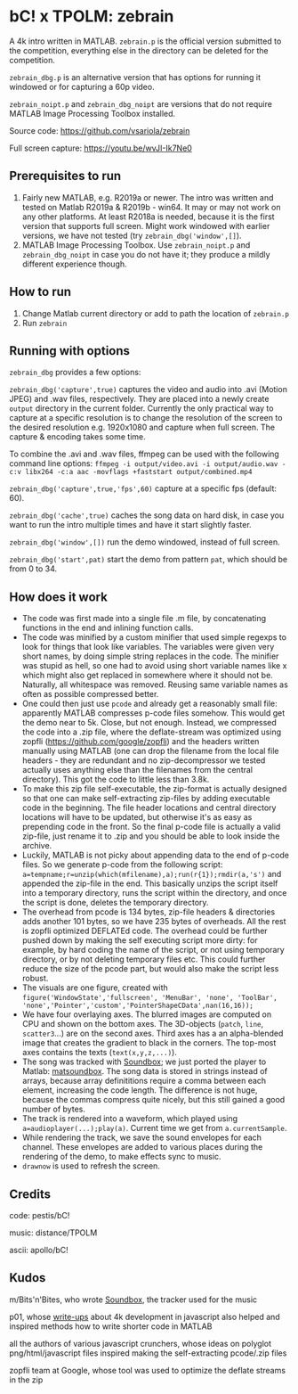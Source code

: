 # bC! x TPOLM: zebrain

A 4k intro written in MATLAB. `zebrain.p` is the official version submitted to the competition, everything else in the directory can be deleted for the competition.

`zebrain_dbg.p` is an alternative version that has options for running it windowed or for capturing a 60p video.

`zebrain_noipt.p` and `zebrain_dbg_noipt` are versions that do not require MATLAB Image Processing Toolbox installed.

Source code: https://github.com/vsariola/zebrain

Full screen capture: https://youtu.be/wvJI-Ik7Ne0

## Prerequisites to run

1. Fairly new MATLAB, e.g. R2019a or newer. The intro was written and tested on Matlab R2019a & R2019b - win64. It may or may not work on any other platforms. At least R2018a is needed, because it is the first version that supports full screen. Might work windowed with earlier versions, we have not tested (try `zebrain_dbg('window',[]`).
2. MATLAB Image Processing Toolbox. Use `zebrain_noipt.p` and `zebrain_dbg_noipt` in case you do not have it; they produce a mildly different experience though.

## How to run

1. Change Matlab current directory or add to path the location of `zebrain.p`
2. Run `zebrain`

## Running with options

`zebrain_dbg` provides a few options:

`zebrain_dbg('capture',true)` captures the video and audio into .avi (Motion JPEG) and .wav files, respectively. They are placed into a newly create `output` directory in the current folder. Currently the only practical way to capture at a specific resolution is to change the resolution of the screen to the desired resolution e.g. 1920x1080 and capture when full screen. The capture & encoding takes some time.

To combine the .avi and .wav files, ffmpeg can be used with the following command line options: `ffmpeg -i output/video.avi -i output/audio.wav -c:v libx264 -c:a aac -movflags +faststart output/combined.mp4`

`zebrain_dbg('capture',true,'fps',60)` capture at a specific fps (default: 60).

`zebrain_dbg('cache',true)` caches the song data on hard disk, in case you want to run the intro multiple times and have it start slightly faster.

`zebrain_dbg('window',[])` run the demo windowed, instead of full screen.

`zebrain_dbg('start',pat)` start the demo from pattern `pat`, which should be from 0 to 34.

## How does it work

- The code was first made into a single file .m file, by concatenating functions in the end and inlining function calls.
- The code was minified by a custom minifier that used simple regexps to look for things that look like variables. The variables were given very short names, by doing simple string replaces in the code. The minifier was stupid as hell, so one had to avoid using short variable names like x which might also get replaced in somewhere where it should not be. Naturally, all whitespace was removed. Reusing same variable names as often as possible compressed better.
- One could then just use `pcode` and already get a reasonably small file: apparently MATLAB compresses p-code files somehow. This would get the demo near to 5k. Close, but not enough. Instead, we compressed the code into a .zip file, where the deflate-stream was optimized using zopfli (https://github.com/google/zopfli) and the headers written manually using MATLAB (one can drop the filename from the local file headers - they are redundant and no zip-decompressor we tested actually uses anything else than the filenames from the central directory). This got the code to little less than 3.8k.
- To make this zip file self-executable, the zip-format is actually designed so that one can make self-extracting zip-files by adding executable code in the beginning. The file header locations and central directory locations will have to be updated, but otherwise it's as easy as prepending code in the front. So the final p-code file is actually a valid zip-file, just rename it to .zip and you should be able to look inside the archive.
- Luckily, MATLAB is not picky about appending data to the end of p-code files. So we generate p-code from the following script: `a=tempname;r=unzip(which(mfilename),a);run(r{1});rmdir(a,'s')` and appended the zip-file in the end. This basically unzips the script itself into a temporary directory, runs the script within the directory, and once the script is done, deletes the temporary directory.
- The overhead from pcode is 134 bytes, zip-file headers & directories adds another 101 bytes, so we have 235 bytes of overheads. All the rest is zopfli optimized DEFLATEd code. The overhead could be further pushed down by making the self executing script more dirty: for example, by hard coding the name of the script, or not using temporary directory, or by not deleting temporary files etc. This could further reduce the size of the pcode part, but would also make the script less robust.
- The visuals are one figure, created with `figure('WindowState','fullscreen', 'MenuBar', 'none', 'ToolBar', 'none','Pointer','custom','PointerShapeCData',nan(16,16));`
- We have four overlaying axes. The blurred images are computed on CPU and shown on the bottom axes. The 3D-objects (`patch`, `line`, `scatter3`...) are on the second axes. Third axes has a an alpha-blended image that creates the gradient to black in the corners. The top-most axes contains the texts (`text(x,y,z,...)`).
- The song was tracked with [Soundbox](https://github.com/mbitsnbites/soundbox); we just ported the player to Matlab: [matsoundbox](https://github.com/vsariola/matsoundbox). The song data is stored in strings instead of arrays, because array definititions require a comma between each element, increasing the code length. The difference is not huge, because the commas compress quite nicely, but this still gained a good number of bytes.
- The track is rendered into a waveform, which played using `a=audioplayer(...);play(a)`. Current time we get from `a.currentSample`.
- While rendering the track, we save the sound envelopes for each channel. These envelopes are added to various places during the rendering of the demo, to make effects sync to music.
- `drawnow` is used to refresh the screen.

## Credits

code: pestis/bC! 

music: distance/TPOLM

ascii: apollo/bC!

## Kudos

m/Bits'n'Bites, who wrote [Soundbox](https://github.com/mbitsnbites/soundbox), the tracker used for the music

p01, whose [write-ups](http://www.p01.org/) about 4k development in javascript also helped and inspired methods how to write shorter code in MATLAB

all the authors of various javascript crunchers, whose ideas on polyglot png/html/javascript files inspired making the self-extracting pcode/.zip files

zopfli team at Google, whose tool was used to optimize the deflate streams in the zip